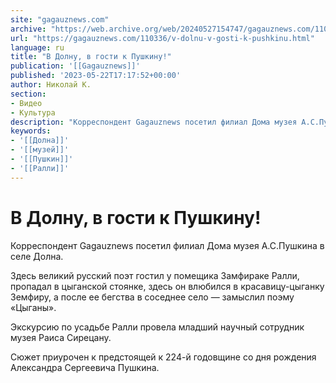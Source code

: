 ```yaml
---
site: "gagauznews.com"
archive: "https://web.archive.org/web/20240527154747/gagauznews.com/110336/v-dolnu-v-gosti-k-pushkinu.html"
url: "https://gagauznews.com/110336/v-dolnu-v-gosti-k-pushkinu.html"
language: ru
title: "В Долну, в гости к Пушкину!"
publication: '[[Gagauznews]]'
published: '2023-05-22T17:17:52+00:00'
author: Николай К.
section:
- Видео
- Культура
description: "Корреспондент Gagauznews посетил филиал Дома музея А.С.Пушкина в селе Долна. Здесь великий русский поэт гостил у помещика Замфираке Ралли, пропадал в цыганской стоянке, здесь он влюбился в красавицу-цыганку Земфиру, а после ее бегства в соседнее село — замыслил поэму «Цыганы». Экскурсию по усадьбе Ралли провела младший научный сотрудник музея Раиса Сирецану. Сюжет приурочен к предстоящей к 224-й годовщине со дня рождения Александра Сергеевича Пушкина."
keywords:
- '[[Долна]]'
- '[[музей]]'
- '[[Пушкин]]'
- '[[Ралли]]'
---
```


# В Долну, в гости к Пушкину!

Корреспондент Gagauznews посетил филиал Дома музея А.С.Пушкина в селе Долна.

Здесь великий русский поэт гостил у помещика Замфираке Ралли, пропадал в цыганской стоянке, здесь он влюбился в красавицу-цыганку Земфиру, а после ее бегства в соседнее село — замыслил поэму «Цыганы».

Экскурсию по усадьбе Ралли провела младший научный сотрудник музея Раиса Сирецану.

Сюжет приурочен к предстоящей к 224-й годовщине со дня рождения Александра Сергеевича Пушкина.